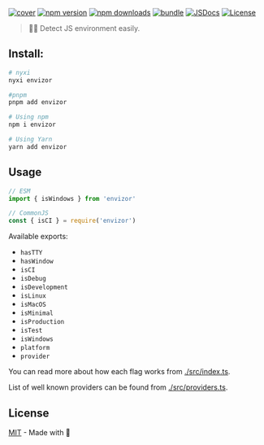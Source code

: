 [![cover][cover-src]][cover-href]
[![npm version][npm-version-src]][npm-version-href]
[![npm downloads][npm-downloads-src]][npm-downloads-href]
[![bundle][bundle-src]][bundle-href]
[![JSDocs][jsdocs-src]][jsdocs-href]
[![License][license-src]][license-href]

> 🕵️‍♂️ Detect JS environment easily.

## Install:

```sh
# nyxi
nyxi envizor

#pnpm
pnpm add envizor

# Using npm
npm i envizor

# Using Yarn
yarn add envizor
```

## Usage

```ts
// ESM
import { isWindows } from 'envizor'

// CommonJS
const { isCI } = require('envizor')
```

Available exports:

- `hasTTY`
- `hasWindow`
- `isCI`
- `isDebug`
- `isDevelopment`
- `isLinux`
- `isMacOS`
- `isMinimal`
- `isProduction`
- `isTest`
- `isWindows`
- `platform`
- `provider`

You can read more about how each flag works from [./src/index.ts](./src/index.ts).

List of well known providers can be found from [./src/providers.ts](./src/providers.ts).


## License

[MIT](./LICENSE) - Made with 💞

<!-- Badges -->

[npm-version-src]: https://img.shields.io/npm/v/envizor?style=flat&colorA=18181B&colorB=14F195
[npm-version-href]: https://npmjs.com/package/envizor
[npm-downloads-src]: https://img.shields.io/npm/dm/envizor?style=flat&colorA=18181B&colorB=14F195
[npm-downloads-href]: https://npmjs.com/package/envizor
[bundle-src]: https://img.shields.io/bundlephobia/minzip/envizor?style=flat&colorA=18181B&colorB=14F195
[bundle-href]: https://bundlephobia.com/result?p=envizor
[license-src]: https://img.shields.io/github/license/nyxblabs/CodeBoost.svg?style=flat&colorA=18181B&colorB=14F195
[license-href]: https://github.com/nyxblabs/CodeBoost/blob/main/LICENSE
[jsdocs-src]: https://img.shields.io/badge/jsDocs.io-reference-18181B?style=flat&colorA=18181B&colorB=14F195
[jsdocs-href]: https://www.jsdocs.io/package/envizor

<!-- Covers -->
[cover-src]: https://raw.githubusercontent.com/nyxblabs/utilities/main/.github/assets/cover-github-envizor.png
[cover-href]: https://💻nyxb.ws
